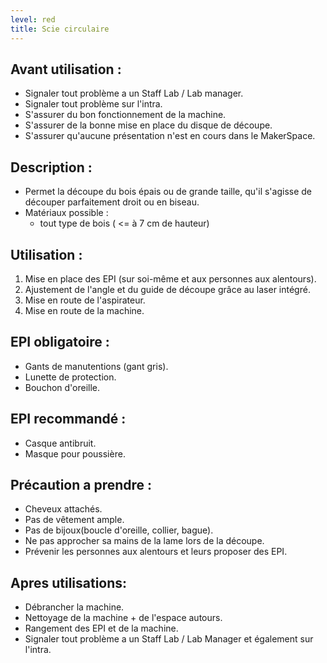 ```yaml
---
level: red
title: Scie circulaire
---
```


## Avant utilisation : 

- Signaler tout problème a un Staff Lab / Lab manager.
- Signaler tout problème sur l'intra.
- S'assurer du bon fonctionnement de la machine.
- S'assurer de la bonne mise en place du disque de découpe.
- S'assurer qu'aucune présentation n'est en cours dans le MakerSpace.

## Description : 

- Permet la découpe du bois épais ou de grande taille, qu'il s'agisse de découper parfaitement droit ou en biseau.
- Matériaux possible : 
  - tout type de bois ( <= à 7 cm de hauteur)

## Utilisation : 

1. Mise en place des EPI (sur soi-même et aux personnes aux alentours). 
2. Ajustement de l'angle et du guide de découpe grâce au laser intégré. 
3. Mise en route de l'aspirateur. 
4. Mise en route de la machine. 

## EPI obligatoire : 

- Gants de manutentions (gant gris).
- Lunette de protection.
- Bouchon d'oreille.

## EPI recommandé : 

 - Casque antibruit.
 - Masque pour poussière.

## Précaution a prendre : 

- Cheveux attachés.
- Pas de vêtement ample.
- Pas de bijoux(boucle d'oreille, collier, bague).
- Ne pas approcher sa mains de la lame lors de la découpe.
- Prévenir les personnes aux alentours et leurs proposer des EPI.

## Apres utilisations: 

- Débrancher la machine.
- Nettoyage de la machine + de l'espace autours.
- Rangement des EPI et de la machine.
- Signaler tout problème a un Staff Lab / Lab Manager et également sur l'intra.